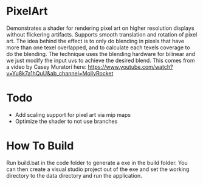 # PixelArt

Demonstrates a shader for rendering pixel art on higher resolution displays without flickering artifacts. Supports smooth translation and rotation of pixel art. The idea behind the effect is to only do blending in pixels that have more than one texel overlapped, and to calculate each texels coverage to do the blending. The technique uses the blending hardware for bilinear and we just modify the input uvs to achieve the desired blend. This comes from a video by Casey Muratori here: https://www.youtube.com/watch?v=Yu8k7a1hQuU&ab_channel=MollyRocket

# Todo

- Add scaling support for pixel art via mip maps
- Optimize the shader to not use branches

# How To Build

Run build.bat in the code folder to generate a exe in the build folder. You can then create a visual studio project out of the exe and set the working directory to the data directory and run the application. 
